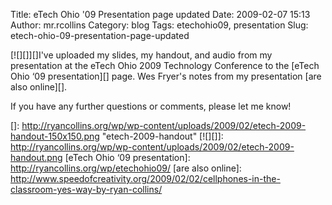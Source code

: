 Title: eTech Ohio '09 Presentation page updated
Date: 2009-02-07 15:13
Author: mr.rcollins
Category: blog
Tags: etechohio09, presentation
Slug: etech-ohio-09-presentation-page-updated

[![][]][]I've uploaded my slides, my handout, and audio from my
presentation at the eTech Ohio 2009 Technology Conference to the [eTech
Ohio ‘09 presentation][] page. Wes Fryer's notes from my presentation
[are also online][].

If you have any further questions or comments, please let me know!

  []: http://ryancollins.org/wp/wp-content/uploads/2009/02/etech-2009-handout-150x150.png
    "etech-2009-handout"
  [![][]]: http://ryancollins.org/wp/wp-content/uploads/2009/02/etech-2009-handout.png
  [eTech Ohio ‘09 presentation]: http://ryancollins.org/wp/etechohio09/
  [are also online]: http://www.speedofcreativity.org/2009/02/02/cellphones-in-the-classroom-yes-way-by-ryan-collins/

